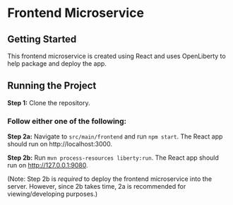 # Frontend Microservice 

## Getting Started

This frontend microservice is created using React and uses OpenLiberty 
to help package and deploy the app. 

## Running the Project

**Step 1:** Clone the repository.

### Follow either one of the following: 

**Step 2a:** Navigate to `src/main/frontend` and run `npm start`. The React app should run on
http://localhost:3000.

**Step 2b:** Run `mvn process-resources liberty:run`. The React app should run on 
http://127.0.0.1:9080. 

(Note: Step 2b is *required* to deploy the frontend microservice into the server.
However, since 2b takes time, 2a is recommended for viewing/developing purposes.)
